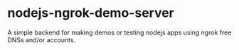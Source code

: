 # nodejs-ngrok-demo-server
A simple backend for making demos or testing nodejs apps using ngrok free DNSs and/or accounts.
